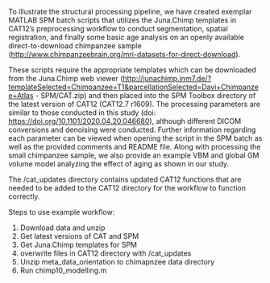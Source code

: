 To illustrate the structural processing pipeline, we have created exemplar MATLAB SPM batch scripts that utilizes the Juna.Chimp templates in CAT12’s preprocessing workflow to conduct segmentation, spatial registration, and finally some basic age analysis on an openly available direct-to-download chimpanzee sample (http://www.chimpanzeebrain.org/mri-datasets-for-direct-download). 

These scripts require the appropriate templates which can be downloaded from the Juna.Chimp web viewer (http://junachimp.inm7.de/?templateSelected=Chimpanzee+T1&parcellationSelected=Davi+Chimpanzee+Atlas - SPM/CAT.zip) and then placed into the SPM Toolbox directory of the latest version of CAT12 (CAT12.7 r1609). The processing parameters are similar to those conducted in this study (doi: https://doi.org/10.1101/2020.04.20.046680), although different DICOM conversions and denoising were conducted. Further information regarding each parameter can be viewed when opening the script in the SPM batch as well as the provided comments and README file. Along with processing the small chimpanzee sample, we also provide an example VBM and global GM volume model analyzing the effect of aging as shown in our study. 

The /cat_updates directory contains updated CAT12 functions that are needed to be added to the CAT12 directory for the workflow to function correctly.

Steps to use example workflow:
1. Download data and unzip
2. Get latest versions of CAT and SPM
3. Get Juna.Chimp templates for SPM
4. overwrite files in CAT12 directory with /cat_updates
5. Unzip meta_data_orientation to chimapnzee data directory
6. Run chimp10_modelling.m
